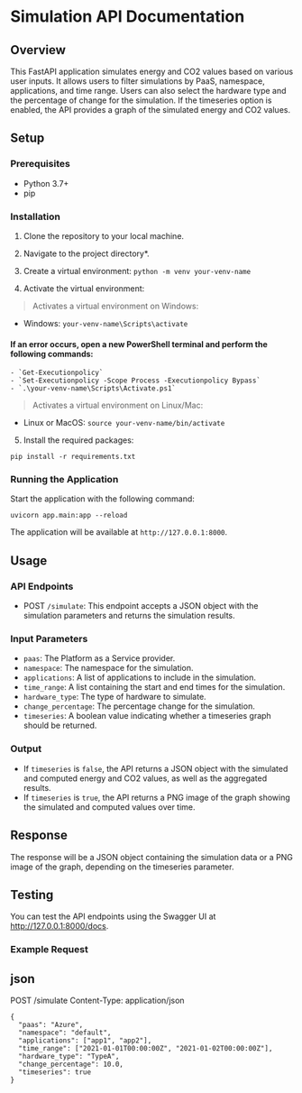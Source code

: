 # Simulation API Documentation

## Overview
This FastAPI application simulates energy and CO2 values based on various user inputs. It allows users to filter simulations by PaaS, namespace, applications, and time range. Users can also select the hardware type and the percentage of change for the simulation. If the timeseries option is enabled, the API provides a graph of the simulated energy and CO2 values.

## Setup

### Prerequisites
- Python 3.7+
- pip

### Installation
1. Clone the repository to your local machine.
2. Navigate to the project directory*.
3. Create a virtual environment:
   `python -m venv your-venv-name`

4. Activate the virtual environment:

 > Activates a virtual environment on Windows:
 * Windows: `your-venv-name\Scripts\activate`
####  If an error occurs, open a new PowerShell terminal and perform the following commands:
    - `Get-Executionpolicy`
    - `Set-Executionpolicy -Scope Process -Executionpolicy Bypass`
    - `.\your-venv-name\Scripts\Activate.ps1` 
 > Activates a virtual environment on Linux/Mac:
 * Linux or MacOS: `source your-venv-name/bin/activate`
 

5. Install the required packages:

`pip install -r requirements.txt`


### Running the Application
Start the application with the following command:

`uvicorn app.main:app --reload`

The application will be available at `http://127.0.0.1:8000`.

## Usage

### API Endpoints
- POST `/simulate`: This endpoint accepts a JSON object with the simulation parameters and returns the simulation results.

### Input Parameters
- `paas`: The Platform as a Service provider.
- `namespace`: The namespace for the simulation.
- `applications`: A list of applications to include in the simulation.
- `time_range`: A list containing the start and end times for the simulation.
- `hardware_type`: The type of hardware to simulate.
- `change_percentage`: The percentage change for the simulation.
- `timeseries`: A boolean value indicating whether a timeseries graph should be returned.

### Output
- If `timeseries` is `false`, the API returns a JSON object with the simulated and computed energy and CO2 values, as well as the aggregated results.
- If `timeseries` is `true`, the API returns a PNG image of the graph showing the simulated and computed values over time.

## Response
The response will be a JSON object containing the simulation data or a PNG image of the graph, depending on the timeseries parameter.

## Testing
You can test the API endpoints using the Swagger UI at http://127.0.0.1:8000/docs.


### Example Request

## json

POST /simulate
Content-Type: application/json

    {
      "paas": "Azure",
      "namespace": "default",
      "applications": ["app1", "app2"],
      "time_range": ["2021-01-01T00:00:00Z", "2021-01-02T00:00:00Z"],
      "hardware_type": "TypeA",
      "change_percentage": 10.0,
      "timeseries": true
    }












